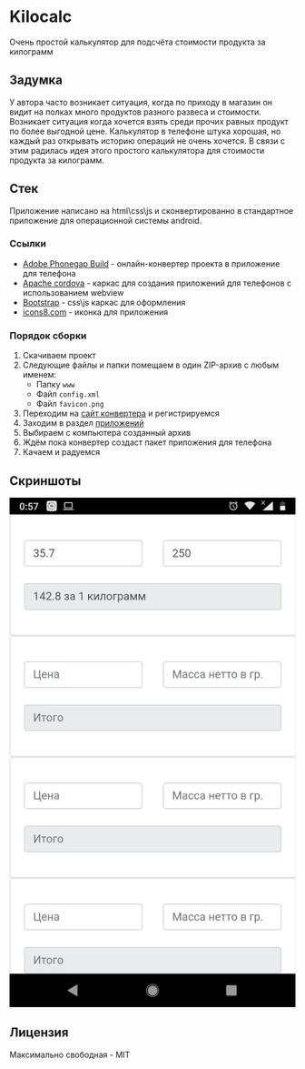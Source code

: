 # Kilocalc
Очень простой калькулятор для подсчёта стоимости продукта за килограмм  

## Задумка
У автора часто возникает ситуация, когда по приходу в магазин он видит на полках много продуктов разного развеса и стоимости. Возникает ситуация
когда хочется взять среди прочих равных продукт по более выгодной цене. Калькулятор в телефоне штука хорошая, но каждый раз открывать историю
операций не очень хочется. В связи с этим радилась идея этого простого калькулятора для стоимости продукта за килограмм.  

## Стек
Приложение написано на html\css\js и сконвертированно в стандартное приложение для операционной системы android.

### Ссылки
*  [Adobe Phonegap Build](https://build.phonegap.com/) - онлайн-конвертер проекта в приложение для телефона
*  [Apache cordova](https://cordova.apache.org/) - каркас для создания приложений для телефонов с использованием webview
*  [Bootstrap](https://getbootstrap.com/) - css\js каркас для оформления
*  [icons8.com](https://icons8.com/icons/pack/free-icons) - иконка для приложения

### Порядок сборки
1.  Скачиваем проект
2.  Следующие файлы и папки помещаем в один ZIP-архив с любым именем:
    *  Папку `www`
    *  Файл `config.xml`
    *  Файл `favicon.png`
3.  Переходим на [сайт конвертера](https://build.phonegap.com/) и регистрируемся
4.  Заходим в раздел [приложений](https://build.phonegap.com/apps)
5.  Выбираем с компьютера созданный архив
6.  Ждём пока конвертер создаст пакет приложения для телефона
7.  Качаем и радуемся

## Скриншоты
![Main screen](scrnshts/001.jpg)

## Лицензия
Максимально свободная - MIT